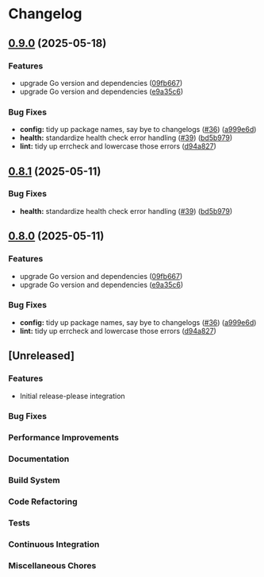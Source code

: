 # Changelog

## [0.9.0](https://github.com/madflojo/hord-fork/compare/drivers/hashmap/v0.8.1...drivers/hashmap/v0.9.0) (2025-05-18)


### Features

* upgrade Go version and dependencies ([09fb667](https://github.com/madflojo/hord-fork/commit/09fb667a4c326981c0d2cb94e12a04140c717041))
* upgrade Go version and dependencies ([e9a35c6](https://github.com/madflojo/hord-fork/commit/e9a35c6250fb4f854f5bdfdf141d93bcb2ac69a0))


### Bug Fixes

* **config:** tidy up package names, say bye to changelogs ([#36](https://github.com/madflojo/hord-fork/issues/36)) ([a999e6d](https://github.com/madflojo/hord-fork/commit/a999e6d8a5c46cb0d8dcd445666f427581917c18))
* **health:** standardize health check error handling ([#39](https://github.com/madflojo/hord-fork/issues/39)) ([bd5b979](https://github.com/madflojo/hord-fork/commit/bd5b979bfb81518dea703c9d79c9422556548d74))
* **lint:** tidy up errcheck and lowercase those errors ([d94a827](https://github.com/madflojo/hord-fork/commit/d94a827354011f8779f2f838034611741b838543))

## [0.8.1](https://github.com/tarmac-project/hord/compare/drivers/hashmap-v0.8.0...drivers/hashmap/v0.8.1) (2025-05-11)


### Bug Fixes

* **health:** standardize health check error handling ([#39](https://github.com/tarmac-project/hord/issues/39)) ([bd5b979](https://github.com/tarmac-project/hord/commit/bd5b979bfb81518dea703c9d79c9422556548d74))

## [0.8.0](https://github.com/tarmac-project/hord/compare/drivers/hashmap-v0.7.0...drivers/hashmap-v0.8.0) (2025-05-11)


### Features

* upgrade Go version and dependencies ([09fb667](https://github.com/tarmac-project/hord/commit/09fb667a4c326981c0d2cb94e12a04140c717041))
* upgrade Go version and dependencies ([e9a35c6](https://github.com/tarmac-project/hord/commit/e9a35c6250fb4f854f5bdfdf141d93bcb2ac69a0))


### Bug Fixes

* **config:** tidy up package names, say bye to changelogs ([#36](https://github.com/tarmac-project/hord/issues/36)) ([a999e6d](https://github.com/tarmac-project/hord/commit/a999e6d8a5c46cb0d8dcd445666f427581917c18))
* **lint:** tidy up errcheck and lowercase those errors ([d94a827](https://github.com/tarmac-project/hord/commit/d94a827354011f8779f2f838034611741b838543))

## [Unreleased]

### Features
- Initial release-please integration

### Bug Fixes

### Performance Improvements

### Documentation

### Build System

### Code Refactoring

### Tests

### Continuous Integration

### Miscellaneous Chores
